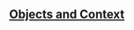 [**Objects and Context**](https://git.generalassemb.ly/ga-wdi-lessons/js-objects-and-context)
------
